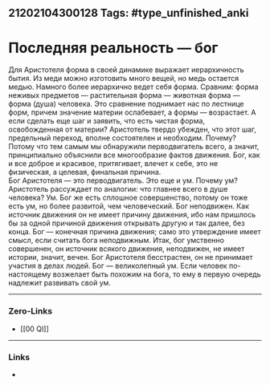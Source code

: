 21202104300128
Tags: #type_unfinished_anki 
---
# Последняя реальность — бог

Для Аристотеля форма в своей динамике выражает иерархичность бытия. Из меди можно изготовить много вещей, но медь остается медью. Намного более иерархично ведет себя форма. Сравним: форма неживых предметов — растительная форма — животная форма — форма (душа) человека. Это сравнение поднимает нас по лестнице форм, причем значение материи ослабевает, а формы — возрастает. А если сделать еще шаг и заявить, что есть чистая форма, освобожденная от материи? Аристотель твердо убежден, что этот шаг, предельный переход, вполне состоятелен и необходим. Почему? Потому что тем самым мы обнаружили перводвигатель всего, а значит, принципиально объяснили все многообразие фактов движения. Бог, как и все доброе и красивое, притягивает, влечет к себе, это не физическая, а целевая, финальная причина.<br>Бог Аристотеля — это перводвигатель. Это еще и ум. Почему ум? Аристотель рассуждает по аналогии: что главнее всего в душе человека? Ум. Бог же есть сплошное совершенство, потому он тоже есть ум, но более развитой, чем человеческий. Бог неподвижен. Как источник движения он не имеет причину движения, ибо нам пришлось бы за одной причиной движения открывать другую и так далее, без конца. Бог — конечная причина движения; само это утверждение имеет смысл, если считать бога неподвижным. Итак, бог умственно совершенен, он источник всякого движения, неподвижен, не имеет истории, значит, вечен. Бог Аристотеля бесстрастен, он не принимает участия в делах людей. Бог — великолепный ум. Если человек по-настоящему возжелает быть похожим на бога, то ему в первую очередь надлежит развивать свой ум.

---
### Zero-Links
- [[00 QI]]
---
### Links
-